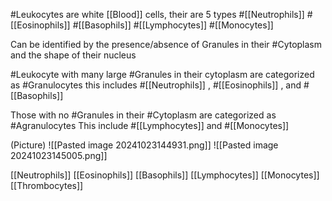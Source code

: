 #Leukocytes are white [[Blood]] cells, their are 5 types
	#[[Neutrophils]] 
	#[[Eosinophils]] 
	#[[Basophils]] 
	#[[Lymphocytes]] 
	#[[Monocytes]] 

Can be identified by the presence/absence of Granules in their #Cytoplasm  and the shape of their nucleus

#Leukocyte with many large #Granules in their cytoplasm are categorized as #Granulocytes 
	this includes #[[Neutrophils]] , #[[Eosinophils]] , and #[[Basophils]] 

Those with no #Granules in their #Cytoplasm are categorized as #Agranulocytes 
	This include #[[Lymphocytes]] and #[[Monocytes]] 

(Picture)
	![[Pasted image 20241023144931.png]]
	![[Pasted image 20241023145005.png]]

[[Neutrophils]]
[[Eosinophils]]
[[Basophils]]
[[Lymphocytes]]
[[Monocytes]]
[[Thrombocytes]]